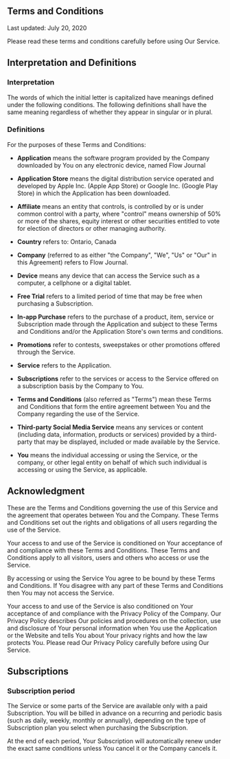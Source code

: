 ## Terms and Conditions

Last updated: July 20, 2020

Please read these terms and conditions carefully before using Our Service.

## Interpretation and Definitions
### Interpretation
The words of which the initial letter is capitalized have meanings defined under the following conditions. The following definitions shall have the same meaning regardless of whether they appear in singular or in plural.

### Definitions
For the purposes of these Terms and Conditions:
* **Application** means the software program provided by the Company downloaded by You on any electronic device, named Flow Journal

* **Application Store** means the digital distribution service operated and developed by Apple Inc. (Apple App Store) or Google Inc. (Google Play Store) in which the Application has been downloaded.

* **Affiliate** means an entity that controls, is controlled by or is under common control with a party, where "control" means ownership of 50% or more of the shares, equity interest or other securities entitled to vote for election of directors or other managing authority.

* **Country** refers to: Ontario, Canada

* **Company** (referred to as either "the Company", "We", "Us" or "Our" in this Agreement) refers to Flow Journal.

* **Device** means any device that can access the Service such as a computer, a cellphone or a digital tablet.

* **Free Trial** refers to a limited period of time that may be free when purchasing a Subscription.

* **In-app Purchase** refers to the purchase of a product, item, service or Subscription made through the Application and subject to these Terms and Conditions and/or the Application Store's own terms and conditions.

* **Promotions** refer to contests, sweepstakes or other promotions offered through the Service.

* **Service** refers to the Application.

* **Subscriptions** refer to the services or access to the Service offered on a subscription basis by the Company to You.

* **Terms and Conditions** (also referred as "Terms") mean these Terms and Conditions that form the entire agreement between You and the Company regarding the use of the Service.

* **Third-party Social Media Service** means any services or content (including data, information, products or services) provided by a third-party that may be displayed, included or made available by the Service.

* **You** means the individual accessing or using the Service, or the company, or other legal entity on behalf of which such individual is accessing or using the Service, as applicable.

## Acknowledgment

These are the Terms and Conditions governing the use of this Service and the agreement that operates between You and the Company. These Terms and Conditions set out the rights and obligations of all users regarding the use of the Service.

Your access to and use of the Service is conditioned on Your acceptance of and compliance with these Terms and Conditions. These Terms and Conditions apply to all visitors, users and others who access or use the Service.

By accessing or using the Service You agree to be bound by these Terms and Conditions. If You disagree with any part of these Terms and Conditions then You may not access the Service.

Your access to and use of the Service is also conditioned on Your acceptance of and compliance with the Privacy Policy of the Company. Our Privacy Policy describes Our policies and procedures on the collection, use and disclosure of Your personal information when You use the Application or the Website and tells You about Your privacy rights and how the law protects You. Please read Our Privacy Policy carefully before using Our Service.

## Subscriptions
### Subscription period
The Service or some parts of the Service are available only with a paid Subscription. You will be billed in advance on a recurring and periodic basis (such as daily, weekly, monthly or annually), depending on the type of Subscription plan you select when purchasing the Subscription.

At the end of each period, Your Subscription will automatically renew under the exact same conditions unless You cancel it or the Company cancels it.


